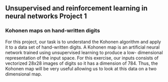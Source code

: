 ## Unsupervised and reinforcement learning in neural networks Project 1

### Kohonen maps on hand-written digits
For this project, our task is to understand the Kohonen algorithm and apply it to a data set of hand-written digits. A Kohonen map is an artificial neural network trained using unsupervised learning to produce a low- dimensional representation of the input space. For this exercise, our inputs consists of vectorized 28x28 images of digits so it has a dimension of 784. Thus, the Kohonen map will be very useful allowing us to look at this data on a two dimensional map.

